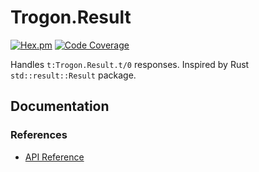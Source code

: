 # Trogon.Result

[![Hex.pm](https://img.shields.io/hexpm/v/trogon_result.svg)](https://hex.pm/packages/trogon_result)
[![Code Coverage](https://codecov.io/gh/straw-hat-team/trogon_result/branch/master/graph/badge.svg)](https://codecov.io/gh/straw-hat-team/trogon_result)

Handles `t:Trogon.Result.t/0` responses. Inspired by Rust `std::result::Result` package.

## Documentation

### References

- [API Reference](api-reference.html)
